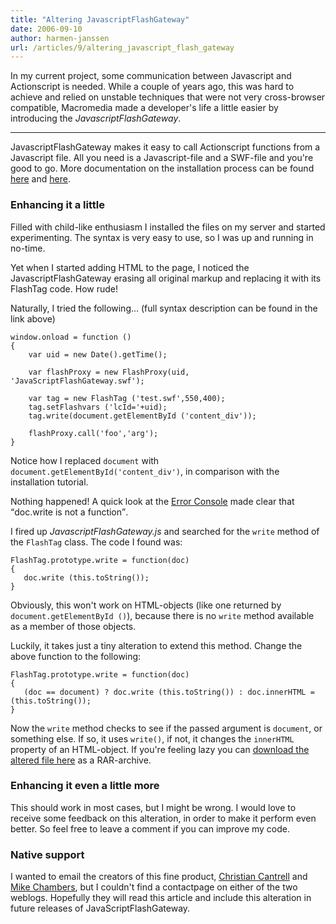 ```yaml
---
title: "Altering JavascriptFlashGateway"
date: 2006-09-10
author: harmen-janssen
url: /articles/9/altering_javascript_flash_gateway
---
```


<p>
In my current project, some communication between Javascript and Actionscript is needed. While a couple of years ago, this was hard to achieve and relied on unstable techniques that were not very cross-browser compatible, Macromedia made a developer's life a little easier by introducing the <em>JavascriptFlashGateway</em>. 
</p>

---

JavascriptFlashGateway makes it easy to call Actionscript functions from a Javascript file. All you need is a Javascript-file and a SWF-file and you're good to go. More documentation on the installation process can be found [here](http://weblogs.macromedia.com/flashjavascript/ "Learn how to install FlashJavascriptGateway") and [here](http://osflash.org/doku.php?id=flashjs "Read more about the project").

### Enhancing it a little

Filled with child-like enthusiasm I installed the files on my server and started experimenting. The syntax is very easy to use, so I was up and running in no-time.

Yet when I started adding HTML to the page, I noticed the JavascriptFlashGateway erasing all original markup and replacing it with its FlashTag code. How rude!

Naturally, I tried the following... (full syntax description can be found in the link above)

```
window.onload = function ()
{
	var uid = new Date().getTime();

	var flashProxy = new FlashProxy(uid, 'JavaScriptFlashGateway.swf');

	var tag = new FlashTag ('test.swf',550,400);
	tag.setFlashvars ('lcId='+uid);
	tag.write(document.getElementById ('content_div'));

	flashProxy.call('foo','arg');
}
```

Notice how I replaced `document` with `document.getElementById('content_div')`, in comparison with the installation tutorial.

Nothing happened! A quick look at the [Error Console](https://addons.mozilla.org/firefox/1815/ "Download Error Console for Firefox") made clear that <q>doc.write is not a function</q>.

I fired up _JavascriptFlashGateway.js_ and searched for the `write` method of the `FlashTag` class. The code I found was:

```
FlashTag.prototype.write = function(doc)
{
   doc.write (this.toString());
}
```

Obviously, this won't work on HTML-objects (like one returned by `document.getElementById ()`), because there is no `write` method available as a member of those objects.

Luckily, it takes just a tiny alteration to extend this method. Change the above function to the following:

```
FlashTag.prototype.write = function(doc)
{
   (doc == document) ? doc.write (this.toString()) : doc.innerHTML = (this.toString());
}
```

Now the `write` method checks to see if the passed argument is `document`, or something else. If so, it uses `write()`, if not, it changes the `innerHTML` property of an HTML-object. If you're feeling lazy you can [download the altered file here](http://www.whatstyle.net/examples/JavaScriptFlashGateway.rar "Download the altered file") as a RAR-archive.

### Enhancing it even a little more

This should work in most cases, but I might be wrong. I would love to receive some feedback on this alteration, in order to make it perform even better. So feel free to leave a comment if you can improve my code.

### Native support

I wanted to email the creators of this fine product, [Christian Cantrell](http://weblogs.macromedia.com/cantrell/ "Visit Mr. Cantrell's weblog") and [Mike Chambers](http://weblogs.macromedia.com/mesh/ "Visit Mr. Chambers' weblog"), but I couldn't find a contactpage on either of the two weblogs. Hopefully they will read this article and include this alteration in future releases of JavaScriptFlashGateway.

